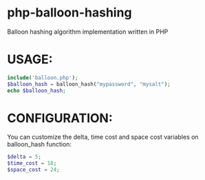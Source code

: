# php-balloon-hashing
Balloon hashing algorithm implementation written in PHP

# USAGE:

```php
include('balloon.php');
$balloon_hash = balloon_hash("mypassword", "mysalt");
echo $balloon_hash;
```

# CONFIGURATION:

You can customize the delta, time cost and space cost variables on balloon_hash function:

```php
$delta = 5;
$time_cost = 18;
$space_cost = 24;
```
